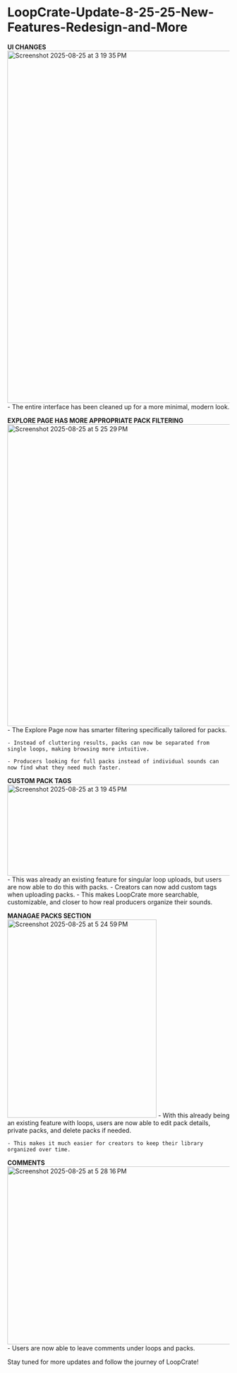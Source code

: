 # LoopCrate-Update-8-25-25-New-Features-Redesign-and-More

**UI CHANGES**
<img width="1432" height="796" alt="Screenshot 2025-08-25 at 3 19 35 PM" src="https://github.com/user-attachments/assets/f3fb8806-93bd-42b1-a06d-f8b3ed0e0d78" />
    - The entire interface has been cleaned up for a more minimal, modern look.

**EXPLORE PAGE HAS MORE APPROPRIATE PACK FILTERING**
<img width="807" height="682" alt="Screenshot 2025-08-25 at 5 25 29 PM" src="https://github.com/user-attachments/assets/142aafcb-05e5-40ba-b491-b80b2179825c" />
    - The Explore Page now has smarter filtering specifically tailored for packs.
    
    - Instead of cluttering results, packs can now be separated from single loops, making browsing more intuitive.
    
    - Producers looking for full packs instead of individual sounds can now find what they need much faster.

**CUSTOM PACK TAGS**
<img width="872" height="206" alt="Screenshot 2025-08-25 at 3 19 45 PM" src="https://github.com/user-attachments/assets/cb05607f-b571-48d3-8b25-438e6d94b48e" />  
    - This was already an existing feature for singular loop uploads, but users are now able to do this with packs.
    - Creators can now add custom tags when uploading packs.
    - This makes LoopCrate more searchable, customizable, and closer to how real producers organize their sounds.

**MANAGAE PACKS SECTION**
<img width="338" height="448" alt="Screenshot 2025-08-25 at 5 24 59 PM" src="https://github.com/user-attachments/assets/2a498bf5-f94f-44a7-b06d-68d25503198f" />
    - With this already being an existing feature with loops, users are now able to edit pack details, private packs, and delete packs if needed.

    - This makes it much easier for creators to keep their library organized over time.


**COMMENTS**
<img width="724" height="402" alt="Screenshot 2025-08-25 at 5 28 16 PM" src="https://github.com/user-attachments/assets/7f83737b-a6db-4ca8-a726-238b182e306a" />
    - Users are now able to leave comments under loops and packs.


Stay tuned for more updates and follow the journey of LoopCrate!
